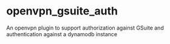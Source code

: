 # openvpn_gsuite_auth
An openvpn plugin to support authorization against GSuite and authentication against a dynamodb instance
